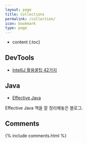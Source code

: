 ```yaml
---
layout: page
title: Collections
permalink: /collection/
icon: bookmark
type: page
---
```


* content
{:toc}

## DevTools

* [IntelliJ 활용꿀팁 42가지](http://www.kwangsiklee.com/ko/2016/12/%EC%9D%B8%ED%85%94%EB%A6%ACj-%ED%99%9C%EC%9A%A9%EA%BF%80%ED%8C%81-42%EA%B0%80%EC%A7%80/)

## Java

* [Effective Java](http://pigbrain.github.io/java/2016/08/08/EffectiveJava_on_Java)

Effective Java 책을 잘 정리해놓은 블로그.
## Comments

{% include comments.html %}
